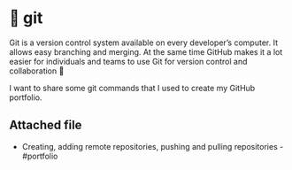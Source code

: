 # 📌 git

Git is a version control system available on every developer’s computer. It allows easy branching and merging. At the same time GitHub makes it a lot easier for individuals and teams to use Git for version control and collaboration 🤝

I want to share some git commands that I used to create my GitHub portfolio. 

## Attached file

- Creating, adding remote repositories, pushing and pulling repositories - #portfolio

